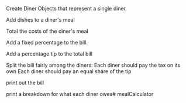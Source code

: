 Create Diner Objects that represent a single diner.
  
  


Add dishes to a diner's meal

Total the costs of the diner's meal

Add a fixed percentage to the bill.

Add a percentage tip to the total bill

Split the bill fairly among the diners:
  Each diner should pay the tax on its own 
  Each diner should pay an equal share of the tip

print out the bill

print a breakdown for what each diner owes# mealCalculator
